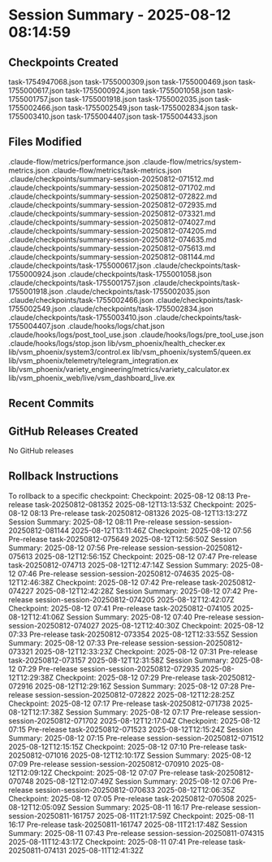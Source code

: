 # Session Summary - 2025-08-12 08:14:59

## Checkpoints Created
task-1754947068.json
task-1755000309.json
task-1755000469.json
task-1755000617.json
task-1755000924.json
task-1755001058.json
task-1755001757.json
task-1755001918.json
task-1755002035.json
task-1755002466.json
task-1755002549.json
task-1755002834.json
task-1755003410.json
task-1755004407.json
task-1755004433.json

## Files Modified
.claude-flow/metrics/performance.json
.claude-flow/metrics/system-metrics.json
.claude-flow/metrics/task-metrics.json
.claude/checkpoints/summary-session-20250812-071512.md
.claude/checkpoints/summary-session-20250812-071702.md
.claude/checkpoints/summary-session-20250812-072822.md
.claude/checkpoints/summary-session-20250812-072935.md
.claude/checkpoints/summary-session-20250812-073321.md
.claude/checkpoints/summary-session-20250812-074027.md
.claude/checkpoints/summary-session-20250812-074205.md
.claude/checkpoints/summary-session-20250812-074635.md
.claude/checkpoints/summary-session-20250812-075613.md
.claude/checkpoints/summary-session-20250812-081144.md
.claude/checkpoints/task-1755000617.json
.claude/checkpoints/task-1755000924.json
.claude/checkpoints/task-1755001058.json
.claude/checkpoints/task-1755001757.json
.claude/checkpoints/task-1755001918.json
.claude/checkpoints/task-1755002035.json
.claude/checkpoints/task-1755002466.json
.claude/checkpoints/task-1755002549.json
.claude/checkpoints/task-1755002834.json
.claude/checkpoints/task-1755003410.json
.claude/checkpoints/task-1755004407.json
.claude/hooks/logs/chat.json
.claude/hooks/logs/post_tool_use.json
.claude/hooks/logs/pre_tool_use.json
.claude/hooks/logs/stop.json
lib/vsm_phoenix/health_checker.ex
lib/vsm_phoenix/system3/control.ex
lib/vsm_phoenix/system5/queen.ex
lib/vsm_phoenix/telemetry/telegram_integration.ex
lib/vsm_phoenix/variety_engineering/metrics/variety_calculator.ex
lib/vsm_phoenix_web/live/vsm_dashboard_live.ex

## Recent Commits


## GitHub Releases Created
No GitHub releases

## Rollback Instructions
To rollback to a specific checkpoint:
Checkpoint: 2025-08-12 08:13	Pre-release	task-20250812-081352	2025-08-12T13:13:53Z
Checkpoint: 2025-08-12 08:13	Pre-release	task-20250812-081326	2025-08-12T13:13:27Z
Session Summary: 2025-08-12 08:11	Pre-release	session-session-20250812-081144	2025-08-12T13:11:46Z
Checkpoint: 2025-08-12 07:56	Pre-release	task-20250812-075649	2025-08-12T12:56:50Z
Session Summary: 2025-08-12 07:56	Pre-release	session-session-20250812-075613	2025-08-12T12:56:15Z
Checkpoint: 2025-08-12 07:47	Pre-release	task-20250812-074713	2025-08-12T12:47:14Z
Session Summary: 2025-08-12 07:46	Pre-release	session-session-20250812-074635	2025-08-12T12:46:38Z
Checkpoint: 2025-08-12 07:42	Pre-release	task-20250812-074227	2025-08-12T12:42:28Z
Session Summary: 2025-08-12 07:42	Pre-release	session-session-20250812-074205	2025-08-12T12:42:07Z
Checkpoint: 2025-08-12 07:41	Pre-release	task-20250812-074105	2025-08-12T12:41:06Z
Session Summary: 2025-08-12 07:40	Pre-release	session-session-20250812-074027	2025-08-12T12:40:30Z
Checkpoint: 2025-08-12 07:33	Pre-release	task-20250812-073354	2025-08-12T12:33:55Z
Session Summary: 2025-08-12 07:33	Pre-release	session-session-20250812-073321	2025-08-12T12:33:23Z
Checkpoint: 2025-08-12 07:31	Pre-release	task-20250812-073157	2025-08-12T12:31:58Z
Session Summary: 2025-08-12 07:29	Pre-release	session-session-20250812-072935	2025-08-12T12:29:38Z
Checkpoint: 2025-08-12 07:29	Pre-release	task-20250812-072916	2025-08-12T12:29:16Z
Session Summary: 2025-08-12 07:28	Pre-release	session-session-20250812-072822	2025-08-12T12:28:25Z
Checkpoint: 2025-08-12 07:17	Pre-release	task-20250812-071738	2025-08-12T12:17:38Z
Session Summary: 2025-08-12 07:17	Pre-release	session-session-20250812-071702	2025-08-12T12:17:04Z
Checkpoint: 2025-08-12 07:15	Pre-release	task-20250812-071523	2025-08-12T12:15:24Z
Session Summary: 2025-08-12 07:15	Pre-release	session-session-20250812-071512	2025-08-12T12:15:15Z
Checkpoint: 2025-08-12 07:10	Pre-release	task-20250812-071016	2025-08-12T12:10:17Z
Session Summary: 2025-08-12 07:09	Pre-release	session-session-20250812-070910	2025-08-12T12:09:12Z
Checkpoint: 2025-08-12 07:07	Pre-release	task-20250812-070748	2025-08-12T12:07:49Z
Session Summary: 2025-08-12 07:06	Pre-release	session-session-20250812-070633	2025-08-12T12:06:35Z
Checkpoint: 2025-08-12 07:05	Pre-release	task-20250812-070508	2025-08-12T12:05:09Z
Session Summary: 2025-08-11 16:17	Pre-release	session-session-20250811-161757	2025-08-11T21:17:59Z
Checkpoint: 2025-08-11 16:17	Pre-release	task-20250811-161747	2025-08-11T21:17:48Z
Session Summary: 2025-08-11 07:43	Pre-release	session-session-20250811-074315	2025-08-11T12:43:17Z
Checkpoint: 2025-08-11 07:41	Pre-release	task-20250811-074131	2025-08-11T12:41:32Z
